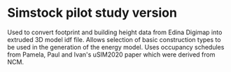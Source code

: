# Simstock pilot study version
Used to convert footprint and building height data from Edina Digimap into extruded 3D model idf file. Allows selection of basic construction types to be used in the generation of the energy model. Uses occupancy schedules from Pamela, Paul and Ivan's uSIM2020 paper which were derived from NCM.

